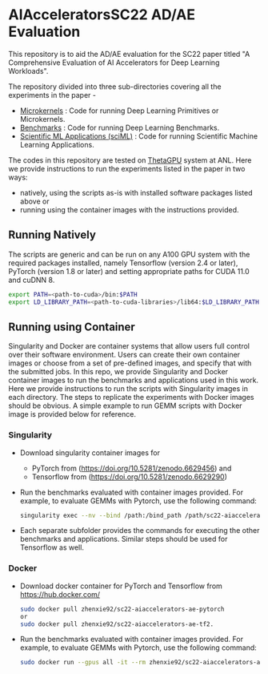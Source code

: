 # AIAcceleratorsSC22 AD/AE Evaluation

This repository is to aid the AD/AE evaluation for the SC22 paper titled "A Comprehensive Evaluation of AI Accelerators for Deep Learning Workloads".

The repository divided into three sub-directories covering all the experiments in the paper -
+ [Microkernels](./microkernels/) : Code for running Deep Learning Primitives or Microkernels. 
+ [Benchmarks](./benchmarks/) : Code for running Deep Learning Benchmarks.
+ [Scientific ML Applications (sciML)](./sciML/) : Code for running Scientific Machine Learning Applications. 

The codes in this repository are tested on [ThetaGPU](https://www.alcf.anl.gov/support-center/theta/theta-thetagpu-overview) system at ANL. Here we provide instructions to run the experiments listed in the paper in two ways: 
* natively, using the scripts as-is with installed software packages listed above or 
* running using the container images with the instructions provided.

## Running Natively 

The scripts are generic and can be run on any A100 GPU system with the required packages installed, namely Tensorflow (version 2.4 or later), PyTorch (version 1.8 or later) and setting appropriate paths for CUDA 11.0 and cuDNN 8.

```bash
export PATH=<path-to-cuda>/bin:$PATH
export LD_LIBRARY_PATH=<path-to-cuda-libraries>/lib64:$LD_LIBRARY_PATH
```


## Running using Container

Singularity and Docker are container systems that allow users full control over their software environment. Users can create their own container images or choose from a set of pre-defined images, and specify that with the submitted jobs. In this repo, we provide Singularity and Docker container images to run the benchmarks and applications used in this work. Here we provide instructions to run the scripts with Singularity images in each directory. The steps to replicate the experiments with Docker images should be obvious. A simple example to run GEMM scripts with Docker image is provided below for reference.

### Singularity

* Download singularity container images for 
  * PyTorch from (https://doi.org/10.5281/zenodo.6629456) and 
  * Tensorflow from (https://doi.org/10.5281/zenodo.6629290)

* Run the benchmarks evaluated with container images provided. For example, to evaluate GEMMs with Pytorch, use the following command:
    ```bash
    singularity exec --nv --bind /path:/bind_path /path/sc22-aiaccelerators-ae-pytorch.sif python gemm_torch.py
    ```
* Each separate subfolder provides the commands for executing the other benchmarks and applications. Similar steps should be used for Tensorflow as well.


### Docker

* Download docker container for PyTorch and Tensorflow from 
  https://hub.docker.com/
    ```bash
    sudo docker pull zhenxie92/sc22-aiaccelerators-ae-pytorch
    or 
    sudo docker pull zhenxie92/sc22-aiaccelerators-ae-tf2.
    ```

* Run the benchmarks evaluated with container images provided. For example, to evaluate GEMMs with Pytorch, use the following command:
  
    ```bash
    sudo docker run --gpus all -it --rm zhenxie92/sc22-aiaccelerators-ae-pytorch python gemm_torch.py
    ```


